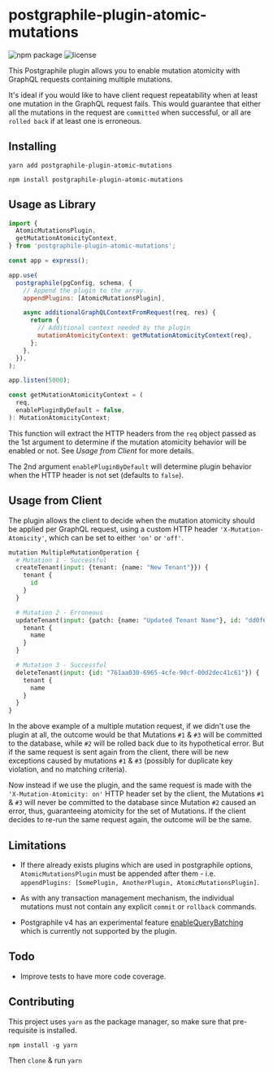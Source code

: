 # postgraphile-plugin-atomic-mutations

![npm package](https://img.shields.io/npm/v/postgraphile-plugin-atomic-mutations?style=flat-square)
![license](https://img.shields.io/npm/l/postgraphile-plugin-atomic-mutations?style=flat-square)

This Postgraphile plugin allows you to enable mutation atomicity with GraphQL
requests containing multiple mutations.

It's ideal if you would like to have client request repeatability when at least
one mutation in the GraphQL request fails. This would guarantee that either all
the mutations in the request are `committed` when successful, or all are
`rolled back` if at least one is erroneous.

## Installing

```
yarn add postgraphile-plugin-atomic-mutations
```

```
npm install postgraphile-plugin-atomic-mutations
```

## Usage as Library

```js
import {
  AtomicMutationsPlugin,
  getMutationAtomicityContext,
} from 'postgraphile-plugin-atomic-mutations';

const app = express();

app.use(
  postgraphile(pgConfig, schema, {
    // Append the plugin to the array.
    appendPlugins: [AtomicMutationsPlugin],

    async additionalGraphQLContextFromRequest(req, res) {
      return {
        // Additional context needed by the plugin
        mutationAtomicityContext: getMutationAtomicityContext(req),
      };
    },
  }),
);

app.listen(5000);
```

```js
const getMutationAtomicityContext = (
  req,
  enablePluginByDefault = false,
): MutationAtomicityContext;
```

This function will extract the HTTP headers from the `req` object passed as the
1st argument to determine if the mutation atomicity behavior will be enabled or
not. See _Usage from Client_ for more details.

The 2nd argument `enablePluginByDefault` will determine plugin behavior when the
HTTP header is not set (defaults to `false`).

## Usage from Client

The plugin allows the client to decide when the mutation atomicity should be
applied per GraphQL request, using a custom HTTP header
`'X-Mutation-Atomicity'`, which can be set to either `'on'` or `'off'`.

```py
mutation MultipleMutationOperation {
  # Mutation 1 - Successful
  createTenant(input: {tenant: {name: "New Tenant"}}) {
    tenant {
      id
    }
  }

  # Mutation 2 - Erroneous
  updateTenant(input: {patch: {name: "Updated Tenant Name"}, id: "dd0f6631-3905-4cc0-bc75-6c7b1dcafa89"}) {
    tenant {
      name
    }
  }

  # Mutation 3 - Successful
  deleteTenant(input: {id: "761aa030-6965-4cfe-90cf-00d2dec41c61"}) {
    tenant {
      name
    }
  }
}
```

In the above example of a multiple mutation request, if we didn't use the plugin
at all, the outcome would be that Mutations `#1` & `#3` will be committed to the
database, while `#2` will be rolled back due to its hypothetical error. But if
the same request is sent again from the client, there will be new exceptions
caused by mutations `#1` & `#3` (possibly for duplicate key violation, and no
matching criteria).

Now instead if we use the plugin, and the same request is made with the
`'X-Mutation-Atomicity: on'` HTTP header set by the client, the Mutations `#1` &
`#3` will never be committed to the database since Mutation `#2` caused an
error, thus, guaranteeing atomicity for the set of Mutations. If the client
decides to re-run the same request again, the outcome will be the same.

## Limitations

- If there already exists plugins which are used in postgraphile options,
  `AtomicMutationsPlugin` must be appended after them - i.e.
  `appendPlugins: [SomePlugin, AnotherPlugin, AtomicMutationsPlugin]`.

- As with any transaction management mechanism, the individual mutations must
  not contain any explicit `commit` or `rollback` commands.

- Postgraphile v4 has an experimental feature
  [enableQueryBatching](https://www.graphile.org/postgraphile/v4-new-features/#graphql-query-batching)
  which is currently not supported by the plugin.

## Todo

- Improve tests to have more code coverage.

## Contributing

This project uses `yarn` as the package manager, so make sure that pre-requisite
is installed.

```
npm install -g yarn
```

Then `clone` & run `yarn`
